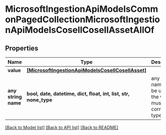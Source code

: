 # MicrosoftIngestionApiModelsCommonPagedCollectionMicrosoftIngestionApiModelsCosellCosellAssetAllOf


## Properties
Name | Type | Description | Notes
------------ | ------------- | ------------- | -------------
**value** | [**[MicrosoftIngestionApiModelsCosellCosellAsset]**](MicrosoftIngestionApiModelsCosellCosellAsset.md) |  | [optional] 
**any string name** | **bool, date, datetime, dict, float, int, list, str, none_type** | any string name can be used but the value must be the correct type | [optional]

[[Back to Model list]](../README.md#documentation-for-models) [[Back to API list]](../README.md#documentation-for-api-endpoints) [[Back to README]](../README.md)


